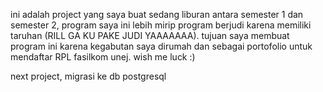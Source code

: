 ini adalah project yang saya buat sedang liburan antara semester 1 dan semester 2, program saya ini lebih mirip program berjudi karena memiliki taruhan (RILL GA KU PAKE JUDI YAAAAAAA).
tujuan saya membuat program ini karena kegabutan saya dirumah dan sebagai portofolio untuk mendaftar RPL fasilkom unej.
wish me luck :)

next project, migrasi ke db postgresql
